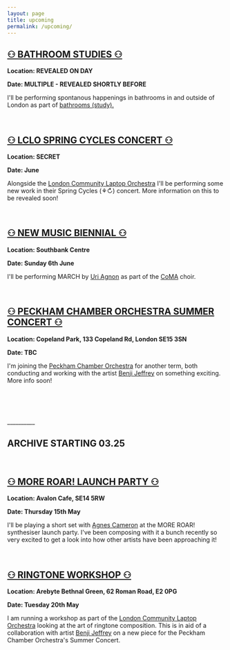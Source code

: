 ```yaml
---
layout: page
title: upcoming
permalink: /upcoming/
---
```


<h2><a href="/bathrooms/">⚇ BATHROOM STUDIES ⚇</a></h2>
<p><b>Location: REVEALED ON DAY</b></p>
<p><b>Date: MULTIPLE - REVEALED SHORTLY BEFORE</b></p>
<p> I'll be performing spontanous happenings in bathrooms in and outside of London as part of <a href="/bathrooms/">bathrooms (study).</a></p>
<br>
<h2><a href="https://lclo.otherkat.com/">⚇ LCLO SPRING CYCLES CONCERT ⚇</a></h2>
<p><b>Location: SECRET</b></p>
<p><b>Date: June</b></p>
<p>Alongside the <a href="https://lclo.otherkat.com">London Community Laptop Orchestra</a> I'll be performing some new work in their Spring Cycles (⚘↻) concert. More information on this to be revealed soon!</p>
<br>
<h2><a href="https://www.newmusicbiennial.co.uk/composers-and-commissions-2025/">⚇ NEW MUSIC BIENNIAL ⚇</a></h2>
<p><b>Location: Southbank Centre</b></p>
<p><b>Date: Sunday 6th June</b></p>
<p> I'll be performing MARCH by <a href="https://www.uriagnon.com/">Uri Agnon</a> as part of the <a href="https://www.coma.org/">CoMA</a> choir.</p>
<br>
<h2><a href="https://peckhamchamberorchestra.co.uk/">⚇ PECKHAM CHAMBER ORCHESTRA SUMMER CONCERT ⚇</a></h2>
<p><b>Location: Copeland Park, 133 Copeland Rd, London SE15 3SN</b></p>
<p><b>Date: TBC</b></p>
<p>I'm joining the <a href="https://peckhamchamberorchestra.co.uk/">Peckham Chamber Orchestra</a> for another term, both conducting and working with the artist <a href="https://www.benjijeffrey.com/">Benji Jeffrey</a> on something exciting. More info soon!</p>
<br>
<br>
<br>
<p>__________</p>
<p><h2><b>ARCHIVE STARTING 03.25</b></h2></p>
<br>
<h2><a href="https://www.instagram.com/p/DIyje-jo3cg/">⚇ MORE ROAR! LAUNCH PARTY ⚇</a></h2>
<p><b>Location: Avalon Cafe, SE14 5RW</b></p>
<p><b>Date: Thursday 15th May</b></p>
<p> I'll be playing a short set with <a href="https://agnescameron.info/">Agnes Cameron</a> at the MORE ROAR! synthesiser launch party. I've been composing with it a bunch recently so very excited to get a look into how other artists have been approaching it!</p>
<br>
<h2><a href="https://lclo.otherkat.com/ringtoneworkshop/">⚇ RINGTONE WORKSHOP ⚇</a></h2>
<p><b>Location: Arebyte Bethnal Green, 62 Roman Road, E2 0PG</b></p>
<p><b>Date: Tuesday 20th May</b></p>
<p> I am running a workshop as part of the <a href="https://lclo.otherkat.com">London Community Laptop Orchestra</a> looking at the art of ringtone composition. This is in aid of a collaboration with artist <a href="https://www.benjijeffrey.com/">Benji Jeffrey</a> on a new piece for the Peckham Chamber Orchestra's Summer Concert.</p>
<br>

